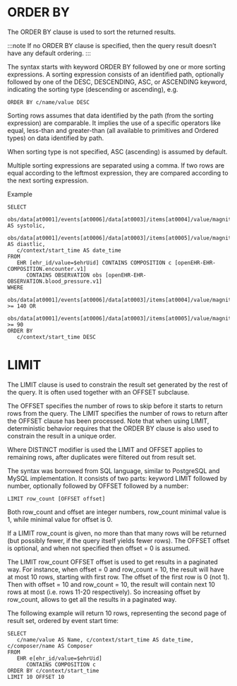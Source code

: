 # ORDER BY

The ORDER BY clause is used to sort the returned results.

:::note
If no ORDER BY clause is specified, then the query result doesn’t have any default ordering.
:::

The syntax starts with keyword ORDER BY followed by one or more sorting expressions. A sorting expression consists of an identified path, optionally followed by one of the DESC, DESCENDING, ASC, or ASCENDING keyword, indicating the sorting type (descending or ascending), e.g.

````
ORDER BY c/name/value DESC
````

Sorting rows assumes that data identified by the path (from the sorting expression) are comparable. It implies the use of a specific operators like equal, less-than and greater-than (all available to primitives and Ordered types) on data identified by path.

When sorting type is not specified, ASC (ascending) is assumed by default.

Multiple sorting expressions are separated using a comma. If two rows are equal according to the leftmost expression, they are compared according to the next sorting expression.

Example

```
SELECT
   obs/data[at0001]/events[at0006]/data[at0003]/items[at0004]/value/magnitude AS systolic,
   obs/data[at0001]/events[at0006]/data[at0003]/items[at0005]/value/magnitude AS diastlic,
   c/context/start_time AS date_time
FROM
   EHR [ehr_id/value=$ehrUid] CONTAINS COMPOSITION c [openEHR-EHR-COMPOSITION.encounter.v1]
      CONTAINS OBSERVATION obs [openEHR-EHR-OBSERVATION.blood_pressure.v1]
WHERE
   obs/data[at0001]/events[at0006]/data[at0003]/items[at0004]/value/magnitude >= 140 OR
   obs/data[at0001]/events[at0006]/data[at0003]/items[at0005]/value/magnitude >= 90
ORDER BY
   c/context/start_time DESC
```   

# LIMIT

The LIMIT clause is used to constrain the result set generated by the rest of the query. It is often used together with an OFFSET subclause.

The OFFSET specifies the number of rows to skip before it starts to return rows from the query. The LIMIT specifies the number of rows to return after the OFFSET clause has been processed. Note that when using LIMIT, deterministic behavior requires that the ORDER BY clause is also used to constrain the result in a unique order.

Where DISTINCT modifier is used the LIMIT and OFFSET applies to remaining rows, after duplicates were filtered out from result set.

The syntax was borrowed from SQL language, similar to PostgreSQL and MySQL implementation. It consists of two parts: keyword LIMIT followed by number, optionally followed by OFFSET followed by a number:

````
LIMIT row_count [OFFSET offset]
````

Both row_count and offset are integer numbers, row_count minimal value is 1, while minimal value for offset is 0.

If a LIMIT row_count is given, no more than that many rows will be returned (but possibly fewer, if the query itself yields fewer rows). The OFFSET offset is optional, and when not specified then offset = 0 is assumed.

The LIMIT row_count OFFSET offset is used to get results in a paginated way. For instance, when offset = 0 and row_count = 10, the result will have at most 10 rows, starting with first row. The offset of the first row is 0 (not 1). Then with offset = 10 and row_count = 10, the result will contain next 10 rows at most (i.e. rows 11-20 respectively). So increasing offset by row_count, allows to get all the results in a paginated way.

The following example will return 10 rows, representing the second page of result set, ordered by event start time:

````
SELECT
   c/name/value AS Name, c/context/start_time AS date_time, c/composer/name AS Composer
FROM
   EHR e[ehr_id/value=$ehrUid]
      CONTAINS COMPOSITION c
ORDER BY c/context/start_time
LIMIT 10 OFFSET 10
````